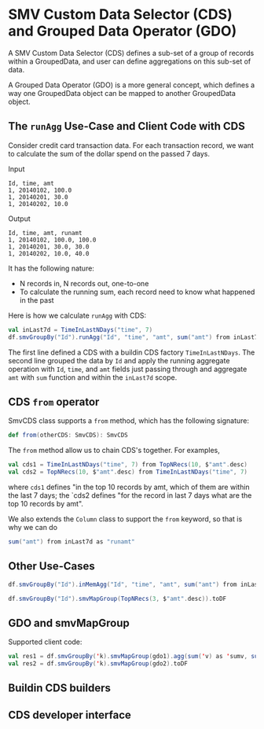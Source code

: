 # SMV Custom Data Selector (CDS) and Grouped Data Operator (GDO)

A SMV Custom Data Selector (CDS) defines a sub-set of a group of records within a GroupedData, 
and user can define aggregations on this sub-set of data. 

A Grouped Data Operator (GDO) is a more general concept, which defines a way one GroupedData 
object can be mapped to another GroupedData object. 

## The `runAgg` Use-Case and Client Code with CDS

Consider credit card transaction data. For each transaction record, we want to calculate the sum of the 
dollar spend on the passed 7 days.

Input
```
Id, time, amt
1, 20140102, 100.0
1, 20140201, 30.0
1, 20140202, 10.0
```

Output
```
Id, time, amt, runamt
1, 20140102, 100.0, 100.0
1, 20140201, 30.0, 30.0
1, 20140202, 10.0, 40.0
```

It has the following nature:

* N records in, N records out, one-to-one
* To calculate the running sum, each record need to know what happened in the
past 

Here is how we calculate `runAgg` with CDS:
```scala
val inLast7d = TimeInLastNDays("time", 7)
df.smvGroupBy("Id").runAgg("Id", "time", "amt", sum("amt") from inLast7d as "runamt")
```

The first line defined a CDS with a buildin CDS factory `TimeInLastNDays`. The second 
line grouped the data by `Id` and apply the running aggregate operation with 
`Id`, `time`, and `amt` fields just passing through and aggregate `amt` with `sum` 
function and within the `inLast7d` scope. 

## CDS `from` operator

SmvCDS class supports a `from` method, which has the following signature:
```scala
def from(otherCDS: SmvCDS): SmvCDS
```

The `from` method allow us to chain CDS's together. For examples,
```scala
val cds1 = TimeInLastNDays("time", 7) from TopNRecs(10, $"amt".desc)
val cds2 = TopNRecs(10, $"amt".desc) from TimeInLastNDays("time", 7)
```
where `cds1` defines "in the top 10 records by amt, which of them are within the last 7 
days; the `cds2  defines "for the record in last 7 days what are the top 10 records by amt".

We also extends the `Column` class to support the `from` keyword, so that is why 
we can do 
```scala
sum("amt") from inLast7d as "runamt"
```

## Other Use-Cases

```scala
df.smvGroupBy("Id").inMemAgg("Id", "time", "amt", sum("amt") from inLast7d as "runamt")
```

```scala
df.smvGroupBy("Id").smvMapGroup(TopNRecs(3, $"amt".desc)).toDF
```

## GDO and smvMapGroup
Supported client code:
```scala
val res1 = df.smvGroupBy('k).smvMapGroup(gdo1).agg(sum('v) as 'sumv, sum('v2) as 'sumv2)
val res2 = df.smvGroupBy('k).smvMapGroup(gdo2).toDF
```

## Buildin CDS builders

## CDS developer interface